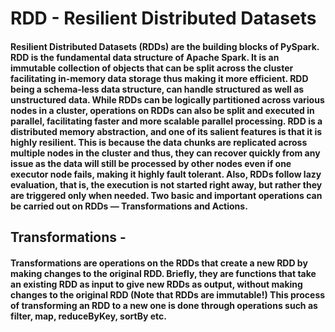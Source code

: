 # RDD - Resilient Distributed Datasets
#### Resilient Distributed Datasets (RDDs) are the building blocks of PySpark. RDD is the fundamental data structure of Apache Spark. It is an immutable collection of objects that can be split across the cluster facilitating in-memory data storage thus making it more efficient. RDD being a schema-less data structure, can handle structured as well as unstructured data. While RDDs can be logically partitioned across various nodes in a cluster, operations on RDDs can also be split and executed in parallel, facilitating faster and more scalable parallel processing. RDD is a distributed memory abstraction, and one of its salient features is that it is highly resilient. This is because the data chunks are replicated across multiple nodes in the cluster and thus, they can recover quickly from any issue as the data will still be processed by other nodes even if one executor node fails, making it highly fault tolerant. Also, RDDs follow lazy evaluation, that is, the execution is not started right away, but rather they are triggered only when needed. Two basic and important operations can be carried out on RDDs — Transformations and Actions.

## Transformations - 
#### Transformations are operations on the RDDs that create a new RDD by making changes to the original RDD. Briefly, they are functions that take an existing RDD as input to give new RDDs as output, without making changes to the original RDD (Note that RDDs are immutable!) This process of transforming an RDD to a new one is done through operations such as filter, map, reduceByKey, sortBy etc.
